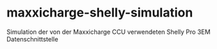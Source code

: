 # maxxicharge-shelly-simulation
Simulation der von der Maxxicharge CCU verwendeten Shelly Pro 3EM Datenschnittstelle 

